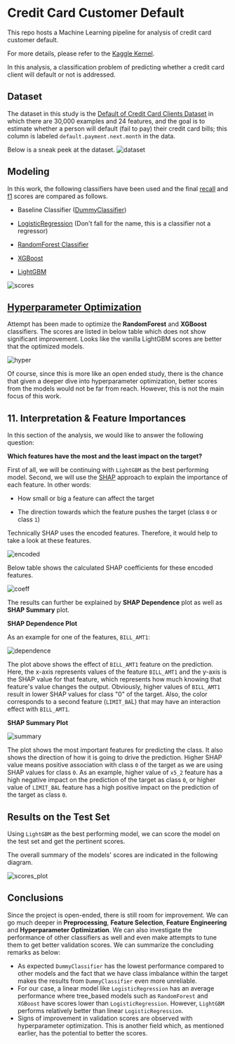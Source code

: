 # Credit Card Customer Default
This repo hosts a Machine Learning pipeline for analysis of credit card customer default.

For more details, please refer to the [Kaggle Kernel](https://www.kaggle.com/arashshamseddini/kaggle-customer-default/edit).

In this analysis, a classification problem of predicting whether a credit card client will default or not is addressed.

## Dataset
The dataset in this study is the [Default of Credit Card Clients Dataset](https://www.kaggle.com/uciml/default-of-credit-card-clients-dataset) in which there are 30,000 examples and 24 features, and the goal is to estimate whether a person will default (fail to pay) their credit card bills; this column is labeled `default.payment.next.month` in the data.

Below is a sneak peek at the dataset.
![dataset](./Images/dataset.png)

## Modeling
In this work, the following classifiers have been used and the final [recall](https://en.wikipedia.org/wiki/Precision_and_recall) and [f1](https://en.wikipedia.org/wiki/F-score) scores are compared as follows. 

- Baseline Classifier ([DummyClassifier](https://scikit-learn.org/stable/modules/generated/sklearn.dummy.DummyClassifier.html))

- [LogisticRegression](https://scikit-learn.org/stable/modules/generated/sklearn.linear_model.LogisticRegression.html) (Don't fall for the name, this is a classifier not a regressor)

- [RandomForest Classifier](https://scikit-learn.org/stable/modules/generated/sklearn.ensemble.RandomForestClassifier.html)

- [XGBoost](https://xgboost.readthedocs.io/en/latest/)

- [LightGBM](https://lightgbm.readthedocs.io/en/latest/)


![scores](./Images/scores.png)

## [Hyperparameter Optimization](https://en.wikipedia.org/wiki/Hyperparameter_optimization)

Attempt has been made to optimize the **RandomForest** and **XGBoost** classifiers. The scores are listed in below table which does not show significant improvement. Looks like the vanilla LightGBM scores are better that the optimized models. 

![hyper](./Images/hyperparameter_optimization.png)

Of course, since this is more like an open ended study, there is the chance that given a deeper dive into hyperparameter optimization, better scores from the models would not be far from reach. However, this is not the main focus of this work.

## 11. Interpretation & Feature Importances
In this section of the analysis, we would like to answer the following question:

**Which features have the most and the least impact on the target?**

First of all, we will be continuing with `LightGBM` as the best performing model. Second, we will use the [SHAP](https://github.com/slundberg/shap) approach to explain the importance of each feature. In other words:

- How small or big a feature can affect the target

- The direction towards which the feature pushes the target (class `0` or class `1`)

Technically SHAP uses the encoded features. Therefore, it would help to take a look at these features.

![encoded](./Images/encoded_features.png)

Below table shows the calculated SHAP coefficients for these encoded features.

![coeff](./Images/SHAP_coeff.png)

The results can further be explained by **SHAP Dependence** plot as well as **SHAP Summary** plot.

**SHAP Dependence Plot**

As an example for one of the features, `BILL_AMT1`:

![dependence](./Images/dependence_plot.png)

The plot above shows the effect of `BILL_AMT1` feature on the prediction. Here, the x-axis represents values of the feature `BILL_AMT1` and the y-axis is the SHAP value for that feature, which represents how much knowing that feature's value changes the output. Obviously, higher values of `BILL_AMT1` result in lower SHAP values for class "0" of the target. Also, the color corresponds to a second feature (`LIMIT_BA`L) that may have an interaction effect with `BILL_AMT1`.

**SHAP Summary Plot**

![summary](./Images/summary_plot.png)


The plot shows the most important features for predicting the class. It also shows the direction of how it is going to drive the prediction. Higher SHAP value means positive association with class `0` of the target as we are using SHAP values for class `0`. As an example, higher value of `x5_2` feature has a high negative impact on the prediction of the target as class `0`, or higher value of `LIMIT_BAL` feature has a high positive impact on the prediction of the target as class `0`.

## Results on the Test Set

Using `LightGBM` as the best performing model, we can score the model on the test set and get the pertinent scores.

The overall summary of the models' scores are indicated in the following diagram.

![scores_plot](./Images/scores_plot.png)

## Conclusions

Since the project is open-ended, there is still room for improvement. We can go much deeper in **Preprocessing**, **Feature Selection**, **Feature Engineering** and **Hyperparameter Optimization**. We can also investigate the performance of other classifiers as well and even make attempts to tune them to get better validation scores. We can summarize the concluding remarks as below:

- As expected `DummyClassifier` has the lowest performance compared to other models and the fact that we have class imbalance within the target makes the results from `DummyClassifier` even more unreliable.
- For our case, a linear model like `LogisticRegression` has an average performance where tree_based models such as `RandomForest` and `XGBoost` have scores lower than `LogisticRegression`. However, `LightGBM` performs relatively better than linear `LogisticRegression`.
- Signs of improvement in validation scores are observed with hyperparameter optimization. This is another field which, as mentioned earlier, has the potential to better the scores.


